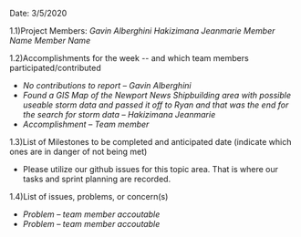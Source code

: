 ﻿Date: 3/5/2020

1.1)Project Members:
_Gavin Alberghini_
_Hakizimana Jeanmarie_
_Member Name_
_Member Name_

1.2)Accomplishments for the week -- and which team members participated/contributed

- _No contributions to report – Gavin Alberghini_
- _Found a GIS Map of the Newport News Shipbuilding area with possible useable storm data and passed it off to Ryan and that was the end for the search for storm data – Hakizimana Jeanmarie_
- _Accomplishment – Team member_


1.3)List of Milestones to be completed and anticipated date (indicate which ones are in danger of not being met)

- Please utilize our github issues for this topic area. That is where our tasks and sprint planning are recorded. 

1.4)List of issues, problems, or concern(s)
- _Problem – team member accoutable_
- _Problem – team member accoutable_
